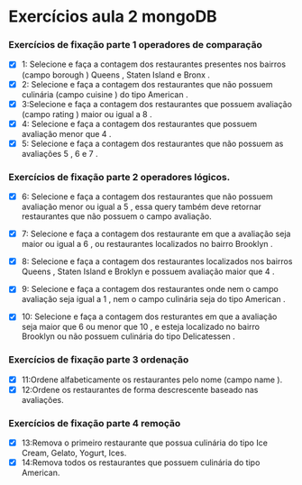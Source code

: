 # Exercícios aula 2 mongoDB

### Exercícios de fixação parte 1 operadores de comparação

- [x] 1: Selecione e faça a contagem dos restaurantes presentes nos bairros (campo borough ) Queens , Staten Island e Bronx .
- [x] 2: Selecione e faça a contagem dos restaurantes que não possuem culinária (campo cuisine ) do tipo American .
- [x] 3:Selecione e faça a contagem dos restaurantes que possuem avaliação (campo rating ) maior ou igual a 8 .
- [x] 4: Selecione e faça a contagem dos restaurantes que possuem avaliação menor que 4 .
- [x] 5: Selecione e faça a contagem dos restaurantes que não possuem as avaliações 5 , 6 e 7 .

### Exercícios de fixação parte 2 operadores lógicos.

- [x] 6: Selecione e faça a contagem dos restaurantes que não possuem avaliação menor ou igual a 5 , essa query também deve retornar restaurantes que não possuem o campo avaliação.

- [x] 7: Selecione e faça a contagem dos restaurante em que a avaliação seja maior ou igual a 6 , ou restaurantes localizados no bairro Brooklyn .

- [x] 8: Selecione e faça a contagem dos restaurantes localizados nos bairros Queens , Staten Island e Broklyn e possuem avaliação maior que 4 .

- [x] 9: Selecione e faça a contagem dos restaurantes onde nem o campo avaliação seja igual a 1 , nem o campo culinária seja do tipo American .

- [x] 10: Selecione e faça a contagem dos resturantes em que a avaliação seja maior que 6 ou menor que 10 , e esteja localizado no bairro Brooklyn ou não possuem culinária do tipo Delicatessen .

### Exercícios de fixação parte 3 ordenação

- [x] 11:Ordene alfabeticamente os restaurantes pelo nome (campo name ).
- [x] 12:Ordene os restaurantes de forma descrescente baseado nas avaliações.

### Exercícios de fixação parte 4 remoção

- [x] 13:Remova o primeiro restaurante que possua culinária do tipo Ice Cream, Gelato, Yogurt, Ices.
- [x] 14:Remova todos os restaurantes que possuem culinária do tipo American.
